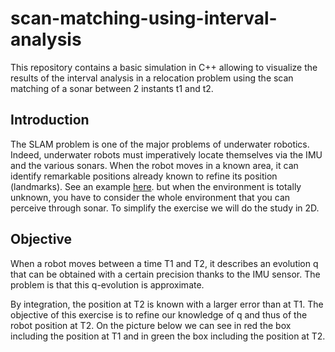 # scan-matching-using-interval-analysis
This repository contains a basic simulation in C++ allowing to visualize the results of the interval analysis in a relocation problem using the scan matching of a sonar between 2 instants t1 and t2.

## Introduction
The SLAM problem is one of the major problems of underwater robotics.
Indeed, underwater robots must imperatively locate themselves via the IMU and the various sonars.
When the robot moves in a known area, it can identify remarkable positions already known to refine its position (landmarks). 
See an example [here](http://simon-rohou.fr/research/tubex-lib/doc/tutorial/03-static-rangebearing/index.html).
but when the environment is totally unknown, you have to consider the whole environment that you can perceive through sonar.
To simplify the exercise we will do the study in 2D.

## Objective
When a robot moves between a time T1 and T2, it describes an evolution q that can be obtained with a certain precision thanks to the IMU sensor. The problem is that this q-evolution is approximate. 

By integration, the position at T2 is known with a larger error than at T1.
The objective of this exercise is to refine our knowledge of q and thus of the robot position at T2.
On the picture below we can see in red the box including the position at T1 and in green the box including the position at T2.




